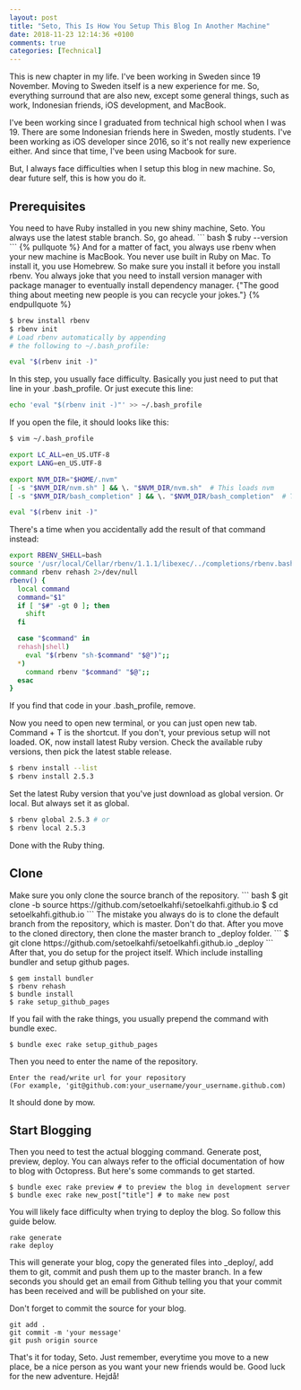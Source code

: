 ```yaml
---
layout: post
title: "Seto, This Is How You Setup This Blog In Another Machine"
date: 2018-11-23 12:14:36 +0100
comments: true
categories: [Technical]
---
```

This is new chapter in my life. I've been working in Sweden since 19 November. Moving to Sweden itself is a new experience for me. So, everything surround that are also new, except some general things, such as work, Indonesian friends, iOS development, and MacBook.

I've been working since I graduated from technical high school when I was 19. There are some Indonesian friends here in Sweden, mostly students. I've been working as iOS developer since 2016, so it's not really new experience either. And since that time, I've been using Macbook for sure.

But, I always face difficulties when I setup this blog in new machine. So, dear future self, this is how you do it.

<!-- more -->

<h2>Prerequisites</h2>
You need to have Ruby installed in you new shiny machine, Seto. You always use the latest stable branch. So, go ahead. 
``` bash
$ ruby --version
```
{% pullquote %}
And for a matter of fact, you always use rbenv when your new machine is MacBook. You never use built in Ruby on Mac. To install it, you use Homebrew. So make sure you install it before you install rbenv. You always joke that you need to install version manager with package manager to eventually install dependency manager. {"The good thing about meeting new people is you can recycle your jokes."}
{% endpullquote %}


``` bash
$ brew install rbenv
$ rbenv init
# Load rbenv automatically by appending
# the following to ~/.bash_profile:

eval "$(rbenv init -)"
```
In this step, you usually face difficulty. Basically you just need to put that line in your .bash_profile. Or just execute this line:
``` bash
echo 'eval "$(rbenv init -)"' >> ~/.bash_profile
```
If you open the file, it should looks like this:
``` bash
$ vim ~/.bash_profile

export LC_ALL=en_US.UTF-8
export LANG=en_US.UTF-8

export NVM_DIR="$HOME/.nvm"
[ -s "$NVM_DIR/nvm.sh" ] && \. "$NVM_DIR/nvm.sh"  # This loads nvm
[ -s "$NVM_DIR/bash_completion" ] && \. "$NVM_DIR/bash_completion"  # This loads nvm bash_completion

eval "$(rbenv init -)"
```
There's a time when you accidentally add the result of that command instead:
``` bash
export RBENV_SHELL=bash
source '/usr/local/Cellar/rbenv/1.1.1/libexec/../completions/rbenv.bash'
command rbenv rehash 2>/dev/null
rbenv() {
  local command
  command="$1"
  if [ "$#" -gt 0 ]; then
    shift
  fi

  case "$command" in
  rehash|shell)
    eval "$(rbenv "sh-$command" "$@")";;
  *)
    command rbenv "$command" "$@";;
  esac
}
```
If you find that code in your .bash_profile, remove. 

Now you need to open new terminal, or you can just open new tab. Command + T is the shortcut. If you don't, your previous setup will not loaded. OK, now install latest Ruby version. Check the available ruby versions, then pick the latest stable release.
``` bash
$ rbenv install --list
$ rbenv install 2.5.3
```
Set the latest Ruby version that you've just download as global version. Or local. But always set it as global.
``` bash
$ rbenv global 2.5.3 # or
$ rbenv local 2.5.3
```
Done with the Ruby thing.

<h2>Clone</h2>
Make sure you only clone the source branch of the repository. 
``` bash
$ git clone -b source https://github.com/setoelkahfi/setoelkahfi.github.io
$ cd setoelkahfi.github.io
```
The mistake you always do is to clone the default branch from the repository, which is master. Don't do that. After you move to the cloned directory, then clone the master branch to _deploy folder.
```
$ git clone https://github.com/setoelkahfi/setoelkahfi.github.io _deploy
```
After that, you do setup for the project itself. Which include installing bundler and setup github pages. 

```
$ gem install bundler
$ rbenv rehash
$ bundle install
$ rake setup_github_pages
```
If you fail with the rake things, you usually prepend the command with bundle exec.
```
$ bundle exec rake setup_github_pages
```
Then you need to enter the name of the repository.
```
Enter the read/write url for your repository
(For example, 'git@github.com:your_username/your_username.github.com)
```
It should done by mow.

<h2>Start Blogging</h2>

Then you need to test the actual blogging command. Generate post, preview, deploy. You can always refer to the official documentation of how to blog with Octopress. But here's some commands to get started. 

```
$ bundle exec rake preview # to preview the blog in development server
$ bundle exec rake new_post["title"] # to make new post
```

You will likely face difficulty when trying to deploy the blog. So follow this guide below.
```
rake generate
rake deploy
```
This will generate your blog, copy the generated files into _deploy/, add them to git, commit and push them up to the master branch. In a few seconds you should get an email from Github telling you that your commit has been received and will be published on your site.

Don't forget to commit the source for your blog.
```
git add .
git commit -m 'your message'
git push origin source
```

That's it for today, Seto. Just remember, everytime you move to a new place, be a nice person as you want your new friends would be. Good luck for the new adventure. Hejdå!